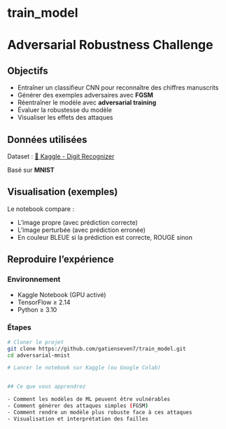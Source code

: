 # train_model


#  Adversarial Robustness Challenge 


##  Objectifs

- Entraîner un classifieur CNN pour reconnaître des chiffres manuscrits
- Générer des exemples adversaires avec **FGSM**
- Réentraîner le modèle avec **adversarial training**
- Évaluer la robustesse du modèle
- Visualiser les effets des attaques


##  Données utilisées

Dataset : [🔗 Kaggle - Digit Recognizer](https://www.kaggle.com/competitions/digit-recognizer/data)

Basé sur **MNIST**



## Visualisation (exemples)

Le notebook compare :
- L’image propre (avec prédiction correcte)
- L’image perturbée (avec prédiction erronée)
- En couleur BLEUE si la prédiction est correcte, ROUGE sinon



##  Reproduire l’expérience

###  Environnement

- Kaggle Notebook (GPU activé)
- TensorFlow ≥ 2.14
- Python ≥ 3.10

###  Étapes

```bash
# Cloner le projet
git clone https://github.com/gatienseven7/train_model.git
cd adversarial-mnist

# Lancer le notebook sur Kaggle (ou Google Colab)


## Ce que vous apprendrez

- Comment les modèles de ML peuvent être vulnérables
- Comment générer des attaques simples (FGSM)
- Comment rendre un modèle plus robuste face à ces attaques
- Visualisation et interprétation des failles

